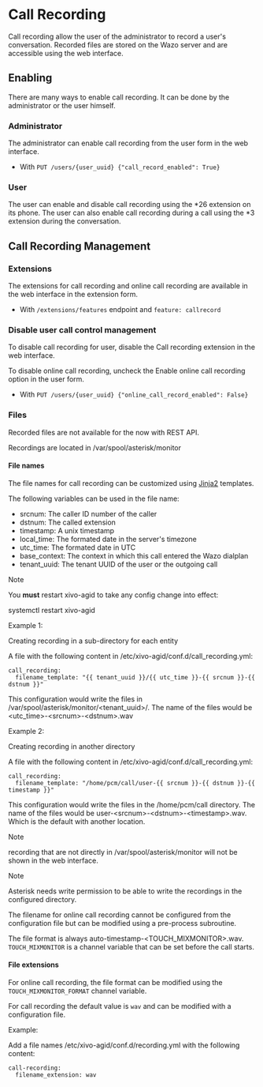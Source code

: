 # Call Recording

Call recording allow the user of the administrator to record a user's
conversation. Recorded files are stored on the Wazo server and are
accessible using the web interface.

## Enabling

There are many ways to enable call recording. It can be done by the
administrator or the user himself.

### Administrator

The administrator can enable call recording from the user form in the
web interface.

  - With `PUT /users/{user_uuid} {"call_record_enabled": True}`

### User

The user can enable and disable call recording using the \*26 extension
on its phone. The user can also enable call recording during a call
using the \*3 extension during the conversation.

## Call Recording Management

### Extensions

The extensions for call recording and online call recording are
available in the web interface in the extension form.

  - With `/extensions/features` endpoint and `feature: callrecord`

### Disable user call control management

To disable call recording for user, disable the Call recording extension
in the web interface.

To disable online call recording, uncheck the Enable online call
recording option in the user form.

  - With `PUT /users/{user_uuid} {"online_call_record_enabled": False}`

### Files

Recorded files are not available for the now with REST API.

Recordings are located in
<span data-role="file">/var/spool/asterisk/monitor</span>

#### File names

The file names for call recording can be customized using
[Jinja2](http://jinja.pocoo.org/docs/2.9/templates/) templates.

The following variables can be used in the file name:

  - srcnum: The caller ID number of the caller
  - dstnum: The called extension
  - timestamp: A unix timestamp
  - local\_time: The formated date in the server's timezone
  - utc\_time: The formated date in UTC
  - base\_context: The context in which this call entered the Wazo
    dialplan
  - tenant\_uuid: The tenant UUID of the user or the outgoing call

<div class="note">

<div class="admonition-title">

Note

</div>

You **must** restart xivo-agid to take any config change into effect:

systemctl restart xivo-agid

</div>

Example 1:

Creating recording in a sub-directory for each entity

A file with the following content in
<span data-role="file">/etc/xivo-agid/conf.d/call\_recording.yml</span>:

``` sourceCode yaml
call_recording:
  filename_template: "{{ tenant_uuid }}/{{ utc_time }}-{{ srcnum }}-{{ dstnum }}"
```

This configuration would write the files in
<span data-role="file">/var/spool/asterisk/monitor/\<tenant\_uuid\>/</span>.
The name of the files would be
<span data-role="file">\<utc\_time\>-\<srcnum\>-\<dstnum\>.wav</span>

Example 2:

Creating recording in another directory

A file with the following content in
<span data-role="file">/etc/xivo-agid/conf.d/call\_recording.yml</span>:

``` sourceCode yaml
call_recording:
  filename_template: "/home/pcm/call/user-{{ srcnum }}-{{ dstnum }}-{{ timestamp }}"
```

This configuration would write the files in the
<span data-role="file">/home/pcm/call</span> directory. The name of the
files would be
<span data-role="file">user-\<srcnum\>-\<dstnum\>-\<timestamp\>.wav</span>.
Which is the default with another location.

<div class="note">

<div class="admonition-title">

Note

</div>

recording that are not directly in
<span data-role="file">/var/spool/asterisk/monitor</span> will not be
shown in the web interface.

</div>

<div class="note">

<div class="admonition-title">

Note

</div>

Asterisk needs write permission to be able to write the recordings in
the configured directory.

</div>

The filename for online call recording cannot be configured from the
configuration file but can be modified using a pre-process subroutine.

The file format is always
<span data-role="file">auto-timestamp-\<TOUCH\_MIXMONITOR\>.wav</span>.
`TOUCH_MIXMONITOR` is a channel variable that can be set before the call
starts.

#### File extensions

For online call recording, the file format can be modified using the
`TOUCH_MIXMONITOR_FORMAT` channel variable.

For call recording the default value is `wav` and can be modified with a
configuration file.

Example:

Add a file names
<span data-role="file">/etc/xivo-agid/conf.d/recording.yml</span> with
the following content:

``` sourceCode yaml
call-recording:
  filename_extension: wav
```
